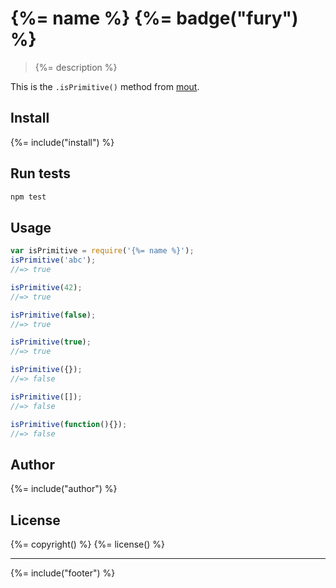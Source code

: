 # {%= name %} {%= badge("fury") %}
> {%= description %}

This is the `.isPrimitive()` method from [mout](https://github.com/mout/mout).

## Install
{%= include("install") %}

## Run tests

```bash
npm test
```

## Usage

```js
var isPrimitive = require('{%= name %}');
isPrimitive('abc');
//=> true

isPrimitive(42);
//=> true

isPrimitive(false);
//=> true

isPrimitive(true);
//=> true

isPrimitive({});
//=> false

isPrimitive([]);
//=> false

isPrimitive(function(){});
//=> false
```

## Author
{%= include("author") %}

## License
{%= copyright() %}
{%= license() %}

***

{%= include("footer") %}